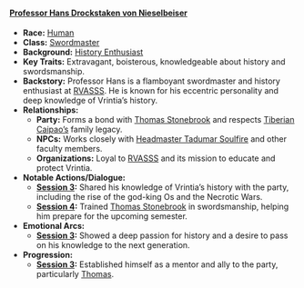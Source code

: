 #### **[Professor Hans Drockstaken von Nieselbeiser](/characters/professor-hans-drockstaken-von-nieselbeiser)**  
- **Race:** [Human](/races/human)  
- **Class:** [Swordmaster](/classes/swordmaster)  
- **Background:** [History Enthusiast](/backgrounds/history-enthusiast)  
- **Key Traits:** Extravagant, boisterous, knowledgeable about history and swordsmanship.  
- **Backstory:** Professor Hans is a flamboyant swordmaster and history enthusiast at [RVASSS](/locations/rvasss). He is known for his eccentric personality and deep knowledge of Vrintia’s history.  
- **Relationships:**  
  - **Party:** Forms a bond with [Thomas Stonebrook](/characters/thomas-stonebrook) and respects [Tiberian Caipao’s](/characters/tiberian-caipao) family legacy.  
  - **NPCs:** Works closely with [Headmaster Tadumar Soulfire](/characters/tadumar-soulfire) and other faculty members.  
  - **Organizations:** Loyal to [RVASSS](/locations/rvasss) and its mission to educate and protect Vrintia.  
- **Notable Actions/Dialogue:**  
  - **[Session 3](/session/session-3):** Shared his knowledge of Vrintia’s history with the party, including the rise of the god-king Os and the Necrotic Wars.  
  - **[Session 4](/session/session-4):** Trained [Thomas Stonebrook](/characters/thomas-stonebrook) in swordsmanship, helping him prepare for the upcoming semester.  
- **Emotional Arcs:**  
  - **[Session 3](/session/session-3):** Showed a deep passion for history and a desire to pass on his knowledge to the next generation.  
- **Progression:**  
  - **[Session 3](/session/session-3):** Established himself as a mentor and ally to the party, particularly [Thomas](/characters/thomas-stonebrook).  
